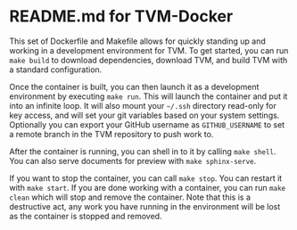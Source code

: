 # README.md for TVM-Docker

This set of Dockerfile and Makefile allows for quickly standing up and working
in a development environment for TVM. To get started, you can run `make build`
to download dependencies, download TVM, and build TVM with a standard
configuration.

Once the container is built, you can then launch it as a development environment
by executing `make run`. This will launch the container and put it into an
infinite loop. It will also mount your `~/.ssh` directory read-only for key
access, and will set your git variables based on your system settings.
Optionally you can export your GitHub username as `GITHUB_USERNAME` to set
a remote branch in the TVM repository to push work to.

After the container is running, you can shell in to it by calling `make shell`.
You can also serve documents for preview with `make sphinx-serve`.

If you want to stop the container, you can call `make stop`. You can restart it
with `make start`. If you are done working with a container, you can run
`make clean` which will stop and remove the container. Note that this is a
destructive act, any work you have running in the environment will be lost as
the container is stopped and removed.
